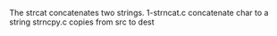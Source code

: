  The strcat concatenates two strings.
1-strncat.c concatenate char to a string
strncpy.c copies from src to dest

